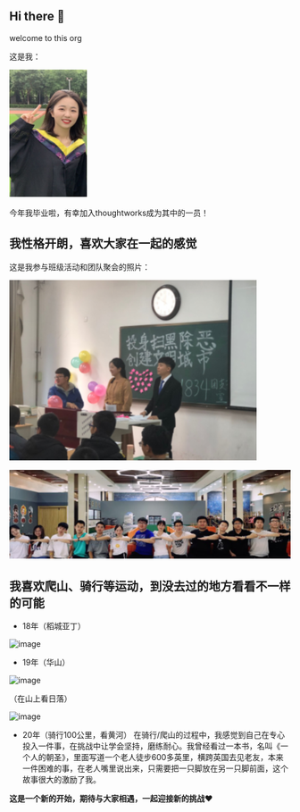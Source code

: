 ## Hi there 👋

<!--

**Here are some ideas to get you started:**

🙋‍♀️ A short introduction - what is your organization all about?
🌈 Contribution guidelines - how can the community get involved?
👩‍💻 Useful resources - where can the community find your docs? Is there anything else the community should know?
🍿 Fun facts - what does your team eat for breakfast?
🧙 Remember, you can do mighty things with the power of [Markdown](https://docs.github.com/github/writing-on-github/getting-started-with-writing-and-formatting-on-github/basic-writing-and-formatting-syntax)
-->



welcome to this org

这是我：

![image](./assets/my_photo.png)

今年我毕业啦，有幸加入thoughtworks成为其中的一员！

## 我性格开朗，喜欢大家在一起的感觉

这是我参与班级活动和团队聚会的照片：

![image](./assets/class_active.png)

![image](./assets/team_active.png)


## 我喜欢爬山、骑行等运动，到没去过的地方看看不一样的可能

- 18年（稻城亚丁）

![image](2018.png)

- 19年（华山）

![image](2019.png)

（在山上看日落）

![image](2019_sunset.png)


- 20年（骑行100公里，看黄河）
  在骑行/爬山的过程中，我感觉到自己在专心投入一件事，在挑战中让学会坚持，磨练耐心。我曾经看过一本书，名叫《一个人的朝圣》，里面写道一个老人徒步600多英里，横跨英国去见老友，本来一件困难的事，在老人嘴里说出来，只需要把一只脚放在另一只脚前面，这个故事很大的激励了我。

**这是一个新的开始，期待与大家相遇，一起迎接新的挑战♥**







